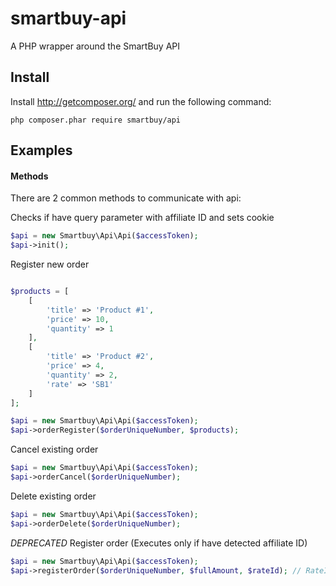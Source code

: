 smartbuy-api
==================

A PHP wrapper around the SmartBuy API

Install
-------

Install http://getcomposer.org/ and run the following command:

```
php composer.phar require smartbuy/api
```

Examples
-------

#### Methods
There are 2 common methods to communicate with api:

Checks if have query parameter with affiliate ID and sets cookie
```php
$api = new Smartbuy\Api\Api($accessToken);
$api->init(); 
```
Register new order
```php

$products = [
    [
        'title' => 'Product #1',
        'price' => 10,
        'quantity' => 1
    ],
    [
        'title' => 'Product #2',
        'price' => 4,
        'quantity' => 2,
        'rate' => 'SB1'
    ]
];

$api = new Smartbuy\Api\Api($accessToken);
$api->orderRegister($orderUniqueNumber, $products);
```

Cancel existing order
```php
$api = new Smartbuy\Api\Api($accessToken);
$api->orderCancel($orderUniqueNumber);
```

Delete existing order
```php
$api = new Smartbuy\Api\Api($accessToken);
$api->orderDelete($orderUniqueNumber);
```

*DEPRECATED* Register order (Executes only if have detected affiliate ID)
```php
$api = new Smartbuy\Api\Api($accessToken);
$api->registerOrder($orderUniqueNumber, $fullAmount, $rateId); // RateId is optional
```

